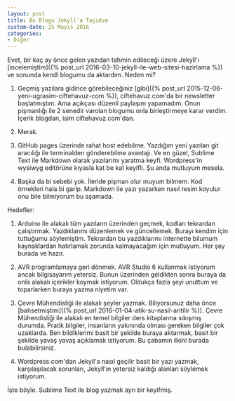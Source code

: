 ```yaml
---
layout: post
title: Bu Blogu Jekyll'a Taşıdım
custom-date: 25 Mayıs 2016
categories: 
- Diğer
---
```

Evet, bir kaç ay önce gelen yazıdan tahmin edileceği üzere Jekyll'ı [incelemiştim]({% post_url 2016-03-10-jekyll-ile-web-sitesi-hazirlama %}) ve sonunda kendi blogumu da aktardım. Neden mi?

1. Geçmiş yazılara gidince görebileceğiniz [gibi]({% post_url 2015-12-06-yeni-ugrasim-ciftehavuz-com %}), ciftehavuz.com'da bir newsletter başlatmıştım. Ama açıkçası düzenli paylaşım yapamadım. Onun pişmanlığı ile 2 senedir varolan blogumu onla birleştirmeye karar verdim. İçerik blogdan, isim ciftehavuz.com'dan. 

2. Merak.

3. GitHub pages üzerinde rahat host edebilme. Yazdığım yeni yazıları git aracılığı ile terminalden gönderebilme avantajı. Ve en güzel, Sublime Text ile Markdown olarak yazılarımı yaratma keyfi. Wordpress'in wysiwyg editörüne kıyasla kat be kat keyifli. Şu anda mutluyum mesela. 

4. Başka da bi sebebi yok. İleride pişman olur muyum bilmem. Kod örnekleri hala bi garip. Markdown ile yazı yazarken nasıl resim koyulur onu bile bilmiyorum bu aşamada.

Hedefler:

1. Arduino ile alakalı tüm yazıların üzerinden geçmek, kodları tekrardan çalıştırmak. Yazdıklarımı düzenlemek ve güncellemek. Burayı kendim için tuttuğumu söylemiştim. Tekrardan bu yazdıklarımı internette bilumum kaynaklardan hatırlamak zorunda kalmayacağım için mutluyum. Her şey burada ve hazır. 

2. AVR programlamaya geri dönmek. AVR Studio 6 kullanmak istiyorum ancak bilgisayarım yetersiz. Bunun üzerinden geldikten sonra buraya da onla alakalı içerikler koymak istiyorum. Oldukça fazla şeyi unuttum ve toparlarken buraya yazma niyetim var. 

3. Çevre Mühendisliği ile alakalı şeyler yazmak. Biliyorsunuz daha önce [bahsetmiştim]({% post_url 2016-01-04-atik-su-nasil-aritilir %}). Çevre Mühendisliği ile alakalı en temel bilgiler ders kitaplarına sıkışmış durumda. Pratik bilgiler, insanların yakınında olması gereken bilgiler çok uzaklarda. Ben bildiklerimi basit bir şekilde buraya aktarmak, basit bir şekilde yavaş yavaş açıklamak istiyorum. Bu çabamın ilkini burada bulabilirsiniz. 

4. Wordpress.com'dan Jekyll'a nasıl geçilir basit bir yazı yazmak, karşılaşılacak sorunları, Jekyll'ın yetersiz kaldığı alanları söylemek istiyorum. 

İşte böyle. Sublime Text ile blog yazmak ayrı bir keyifmiş. 